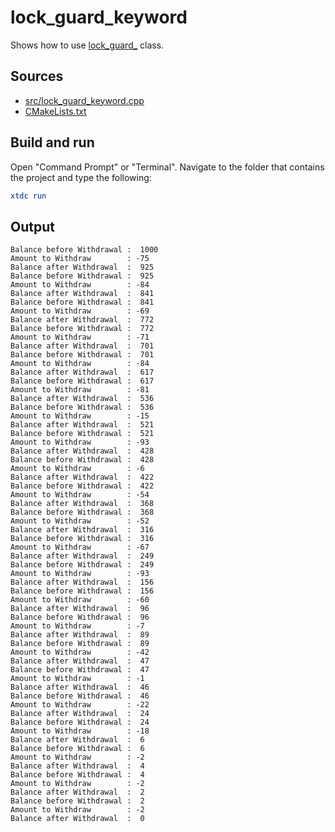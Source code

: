# lock_guard_keyword

Shows how to use [lock_guard_](https://gammasoft71.github.io/xtd/reference_guides/latest/group__keywords.html#gacd9906b29d877eb1eb0a8c7bc4ab774a) class.

## Sources

* [src/lock_guard_keyword.cpp](src/lock_guard_keyword.cpp)
* [CMakeLists.txt](CMakeLists.txt)

## Build and run

Open "Command Prompt" or "Terminal". Navigate to the folder that contains the project and type the following:

```cmake
xtdc run
```

## Output

```
Balance before Withdrawal :  1000
Amount to Withdraw        : -75
Balance after Withdrawal  :  925
Balance before Withdrawal :  925
Amount to Withdraw        : -84
Balance after Withdrawal  :  841
Balance before Withdrawal :  841
Amount to Withdraw        : -69
Balance after Withdrawal  :  772
Balance before Withdrawal :  772
Amount to Withdraw        : -71
Balance after Withdrawal  :  701
Balance before Withdrawal :  701
Amount to Withdraw        : -84
Balance after Withdrawal  :  617
Balance before Withdrawal :  617
Amount to Withdraw        : -81
Balance after Withdrawal  :  536
Balance before Withdrawal :  536
Amount to Withdraw        : -15
Balance after Withdrawal  :  521
Balance before Withdrawal :  521
Amount to Withdraw        : -93
Balance after Withdrawal  :  428
Balance before Withdrawal :  428
Amount to Withdraw        : -6
Balance after Withdrawal  :  422
Balance before Withdrawal :  422
Amount to Withdraw        : -54
Balance after Withdrawal  :  368
Balance before Withdrawal :  368
Amount to Withdraw        : -52
Balance after Withdrawal  :  316
Balance before Withdrawal :  316
Amount to Withdraw        : -67
Balance after Withdrawal  :  249
Balance before Withdrawal :  249
Amount to Withdraw        : -93
Balance after Withdrawal  :  156
Balance before Withdrawal :  156
Amount to Withdraw        : -60
Balance after Withdrawal  :  96
Balance before Withdrawal :  96
Amount to Withdraw        : -7
Balance after Withdrawal  :  89
Balance before Withdrawal :  89
Amount to Withdraw        : -42
Balance after Withdrawal  :  47
Balance before Withdrawal :  47
Amount to Withdraw        : -1
Balance after Withdrawal  :  46
Balance before Withdrawal :  46
Amount to Withdraw        : -22
Balance after Withdrawal  :  24
Balance before Withdrawal :  24
Amount to Withdraw        : -18
Balance after Withdrawal  :  6
Balance before Withdrawal :  6
Amount to Withdraw        : -2
Balance after Withdrawal  :  4
Balance before Withdrawal :  4
Amount to Withdraw        : -2
Balance after Withdrawal  :  2
Balance before Withdrawal :  2
Amount to Withdraw        : -2
Balance after Withdrawal  :  0
```
